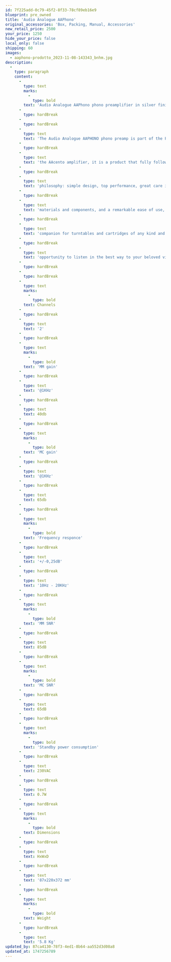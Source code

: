 ```yaml
---
id: 7f225add-0c79-45f2-8f33-78cf89eb16e9
blueprint: pre_owned
title: 'Audio Analogue AAPhono'
original_accessories: 'Box, Packing, Manual, Accessories'
new_retail_price: 2500
your_price: 1250
hide_your_price: false
local_only: false
shipping: 60
images:
  - aaphono-prodotto_2023-11-08-143343_bnhm.jpg
description:
  -
    type: paragraph
    content:
      -
        type: text
        marks:
          -
            type: bold
        text: 'Audio Analogue AAPhono phono preamplifier in silver finish. Unit is in excellent physical and functional condition with original box, packing and accessories. Unit sells as new for $2,500.00'
      -
        type: hardBreak
      -
        type: hardBreak
      -
        type: text
        text: 'The Audio Analogue AAPHONO phono preamp is part of the PureAA line. As well as'
      -
        type: hardBreak
      -
        type: text
        text: 'the AAcento amplifier, it is a product that fully follows the Audio Analogue'
      -
        type: hardBreak
      -
        type: text
        text: 'philosophy: simple design, top performance, great care in the finishes, choice of'
      -
        type: hardBreak
      -
        type: text
        text: 'materials and components, and a remarkable ease of use, make this device a perfect'
      -
        type: hardBreak
      -
        type: text
        text: 'companion for turntables and cartridges of any kind and quality level, giving you the'
      -
        type: hardBreak
      -
        type: text
        text: 'opportunity to listen in the best way to your beloved vinyls.'
      -
        type: hardBreak
      -
        type: hardBreak
      -
        type: text
        marks:
          -
            type: bold
        text: Channels
      -
        type: hardBreak
      -
        type: text
        text: '2'
      -
        type: hardBreak
      -
        type: text
        marks:
          -
            type: bold
        text: 'MM gain'
      -
        type: hardBreak
      -
        type: text
        text: '@1KHz'
      -
        type: hardBreak
      -
        type: text
        text: 40db
      -
        type: hardBreak
      -
        type: text
        marks:
          -
            type: bold
        text: 'MC gain'
      -
        type: hardBreak
      -
        type: text
        text: '@1KHz'
      -
        type: hardBreak
      -
        type: text
        text: 65db
      -
        type: hardBreak
      -
        type: text
        marks:
          -
            type: bold
        text: 'Frequency responce'
      -
        type: hardBreak
      -
        type: text
        text: '+/-0,25dB'
      -
        type: hardBreak
      -
        type: text
        text: '10Hz - 20KHz'
      -
        type: hardBreak
      -
        type: text
        marks:
          -
            type: bold
        text: 'MM SNR'
      -
        type: hardBreak
      -
        type: text
        text: 85dB
      -
        type: hardBreak
      -
        type: text
        marks:
          -
            type: bold
        text: 'MC SNR'
      -
        type: hardBreak
      -
        type: text
        text: 65dB
      -
        type: hardBreak
      -
        type: text
        marks:
          -
            type: bold
        text: 'Standby power consumption'
      -
        type: hardBreak
      -
        type: text
        text: 230VAC
      -
        type: hardBreak
      -
        type: text
        text: 0.7W
      -
        type: hardBreak
      -
        type: text
        marks:
          -
            type: bold
        text: Dimensions
      -
        type: hardBreak
      -
        type: text
        text: HxWxD
      -
        type: hardBreak
      -
        type: text
        text: '87x220x372 mm'
      -
        type: hardBreak
      -
        type: text
        marks:
          -
            type: bold
        text: Weight
      -
        type: hardBreak
      -
        type: text
        text: '5.8 Kg'
updated_by: 87ca4130-78f3-4ed1-8b64-aa552d3d08a8
updated_at: 1747256789
---
```

